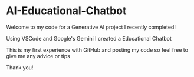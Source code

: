 # AI-Educational-Chatbot

Welcome to my code for a Generative AI project I recently completed!

Using VSCode and Google's Gemini I created a Educational Chatbot 

This is my first experience with GitHub and posting my code so feel free to give me any advice or tips

Thank you!
